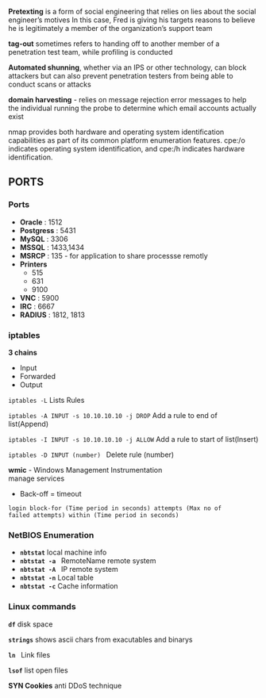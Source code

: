 **Pretexting** is a form of social engineering that relies on lies about the social engineer’s motives In this case, Fred is giving his targets reasons to believe he is legitimately a member of the organization’s support team  

**tag-out** sometimes refers to handing off to another member of a penetration test team, while profiling is conducted
 
**Automated shunning**, whether via an IPS or other technology, can block attackers but can also prevent penetration testers from being able to conduct scans or attacks  
 
**domain harvesting** -  relies on message rejection error messages to help the individual running the probe to determine which email accounts actually exist

nmap provides both hardware and operating system identification capabilities as part of its common platform enumeration features. cpe:/o indicates operating system identification, and cpe:/h indicates hardware identification.

## PORTS

### Ports

 - **Oracle** : 1512
 - **Postgress** : 5431
 - **MySQL** : 3306  
 - **MSSQL** : 1433,1434
 - **MSRCP** : 135 - for application to share processse remotly  
 - **Printers**
   - 515
   - 631
   - 9100
 - **VNC** : 5900
 - **IRC** : 6667
 - **RADIUS** : 1812, 1813
  
 ### iptables
 **3 chains**
  - Input
  - Forwarded
  - Output
  
  <code>iptables -L</code> Lists Rules  
  
  <code>iptables -A INPUT -s 10.10.10.10 -j DROP</code> Add a rule to end of list(Append)  
  
  <code>iptables -I INPUT -s 10.10.10.10 -j ALLOW</code> Add a rule to start of list(Insert)  
  
  <code>iptables -D INPUT (number) </code> Delete rule (number)  
 
 **wmic** - Windows Management Instrumentation  
  manage services
 
   - Back-off = timeout  
   
   <code>login block-for (Time period in seconds) attempts (Max no of failed attempts) within (Time period in seconds)</code>

 ### NetBIOS Enumeration
 
  - <code>**nbtstat**</code> local machine info  
  - <code>**nbtstat -a <RemoteName>**</code> RemoteName remote system
  - <code>**nbtstat -A <IP Address>**</code> IP remote system
  - <code>**nbtstat -n**</code> Local table
  - <code>**nbtstat -c**</code> Cache information
 
 ### Linux commands
 <code>**df**</code> disk space  
 
 <code>**strings**</code> shows ascii chars from exacutables and binarys  
 
 <code>**ln**<file1> <file2></code> Link files  
 
 <code>**lsof**</code> list open files  
 
 
 **SYN Cookies** anti DDoS technique  
 
